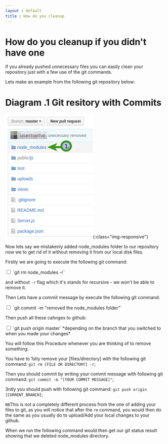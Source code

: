 ```yaml
---
layout : default
title : How do you cleanup
---
```



# How do you cleanup if you didn't have one

If you already pushed unnecessary files you can easily clean your repository just with a few use of the git commands.

Lets make an example from the following git repository below:

# Diagram .1 Git resitory with Commits

![image-title-here](/img/gitRepoWithUnecessaryFilesExample.png){:class="img-responsive"}

Now lets say we mistakenly added node_modules folder to our repository now we to get rid of it without removing it from our local disk files.


Firstly we are going to execute the following git command:

<input type="checkbox" class="sidebar-checkbox" id="sidebar-checkbox">
`git rm node_modules -r`

and without `-r` flag which it's stands for recursive - we won't be able to remove it.

Then Lets have a commit message by execute the following git command:

<input type="checkbox" class="sidebar-checkbox" id="sidebar-checkbox">
`git commit -m "removed the node_modules folder"`

Then push all these cahnges to github:

<input type="checkbox" class="sidebar-checkbox" id="sidebar-checkbox">
`git push origin master` *depending on the branch that you switched to when you made your changes*


You will follow this Procedure whenever you are thinking of to remove something:

You have to 1stly remove your [files/directory] with the following git command:
`git rm [FILE OR DIRECTORY] -r`;

Then you should commit by writing your commit message with following git command:
`git commit -m "[YOUR COMMIT MESSAGE]"`;

3rdly you should push with following git command:
`git push origin [CURRENT_BRANCH]`;

`NB`This is not a completely different process from the one of adding your files to git, as you will notice that after the `rm` command, you would then do the same as you usually do to upload/Add your local changes to your github.

When we run the following command would then get our git status result showing that we deleted node_modules directory.
